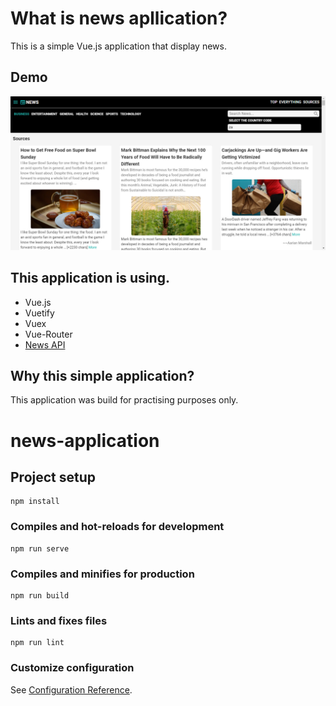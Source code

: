 # What is news apllication?

This is a simple Vue.js application that display news.

## Demo

![alt-text](https://github.com/CrispenGari/news-app-vue2.js/blob/main/bandicam%202021-02-19%2005-03-08-451.jpg)

## This application is using.

- Vue.js
- Vuetify
- Vuex
- Vue-Router
- [News API](https://newsapi.org)

## Why this simple application?

This application was build for practising purposes only.

# news-application

## Project setup

```
npm install
```

### Compiles and hot-reloads for development

```
npm run serve
```

### Compiles and minifies for production

```
npm run build
```

### Lints and fixes files

```
npm run lint
```

### Customize configuration

See [Configuration Reference](https://cli.vuejs.org/config/).
